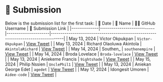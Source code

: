 # 📄 Submission

Below is the submission list for the first task:
| 📅 Date       | 👤 Name                    | 🧑‍💻 GitHub Username | 🔗 Submission Link                                                                 |
|--------------|----------------------------|----------------------|------------------------------------------------------------------------------------|
| May 13, 2024 | Victor Okpukpan            | `Victor-Okpukpan`    | [View Tweet](https://twitter.com/victorokpukpan_/status/1790111523941109822)      |
| May 13, 2024 | Richard Olaoluwa Akintola  | `AkintolaRichard`    | [View Tweet](https://twitter.com/AkintolaOlaolu6/status/1790123424829804965)      |
| May 14, 2024 | Southen_                   | `southenempire`      | [View Tweet](https://x.com/Southen13/status/1790503008683348025)                  |
| May 14, 2024 | Broda Lovelace             | `Broda-lovelace`     | [View Tweet](https://twitter.com/Broda_Lovelace/status/1790394735716118978)       |
| May 13, 2024 | Aniekeme Francis           | `9ightshade`         | [View Tweet](https://x.com/9ightshade/status/1790131564430430695)                 |
| May 15, 2024 | Philip Nssien              | `UnclePhil1`         | [View Tweet](https://x.com/PhilipNssien/status/1790704015791272443)               |
| May 13, 2024 | Aniekan George Edet        | `agedet`             | [View Tweet](https://twitter.com/agedet9060/status/1790119650778304685)           |
| May 17, 2024 | Idongesit Umoren           | `Aidee-code`         | [View Tweet](https://x.com/Umoren__/status/1791295222644658306)                   |
